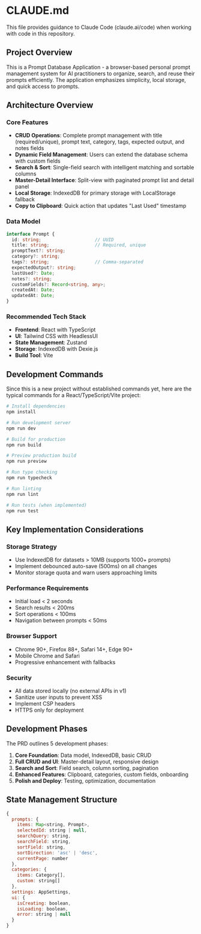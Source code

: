 # CLAUDE.md

This file provides guidance to Claude Code (claude.ai/code) when working with code in this repository.

## Project Overview

This is a Prompt Database Application - a browser-based personal prompt management system for AI practitioners to organize, search, and reuse their prompts efficiently. The application emphasizes simplicity, local storage, and quick access to prompts.

## Architecture Overview

### Core Features
- **CRUD Operations**: Complete prompt management with title (required/unique), prompt text, category, tags, expected output, and notes fields
- **Dynamic Field Management**: Users can extend the database schema with custom fields
- **Search & Sort**: Single-field search with intelligent matching and sortable columns
- **Master-Detail Interface**: Split-view with paginated prompt list and detail panel
- **Local Storage**: IndexedDB for primary storage with LocalStorage fallback
- **Copy to Clipboard**: Quick action that updates "Last Used" timestamp

### Data Model
```typescript
interface Prompt {
  id: string;                    // UUID
  title: string;                 // Required, unique
  promptText?: string;
  category?: string;
  tags?: string;                 // Comma-separated
  expectedOutput?: string;
  lastUsed?: Date;
  notes?: string;
  customFields?: Record<string, any>;
  createdAt: Date;
  updatedAt: Date;
}
```

### Recommended Tech Stack
- **Frontend**: React with TypeScript
- **UI**: Tailwind CSS with HeadlessUI
- **State Management**: Zustand
- **Storage**: IndexedDB with Dexie.js
- **Build Tool**: Vite

## Development Commands

Since this is a new project without established commands yet, here are the typical commands for a React/TypeScript/Vite project:

```bash
# Install dependencies
npm install

# Run development server
npm run dev

# Build for production
npm run build

# Preview production build
npm run preview

# Run type checking
npm run typecheck

# Run linting
npm run lint

# Run tests (when implemented)
npm run test
```

## Key Implementation Considerations

### Storage Strategy
- Use IndexedDB for datasets > 10MB (supports 1000+ prompts)
- Implement debounced auto-save (500ms) on all changes
- Monitor storage quota and warn users approaching limits

### Performance Requirements
- Initial load < 2 seconds
- Search results < 200ms
- Sort operations < 100ms
- Navigation between prompts < 50ms

### Browser Support
- Chrome 90+, Firefox 88+, Safari 14+, Edge 90+
- Mobile Chrome and Safari
- Progressive enhancement with fallbacks

### Security
- All data stored locally (no external APIs in v1)
- Sanitize user inputs to prevent XSS
- Implement CSP headers
- HTTPS only for deployment

## Development Phases

The PRD outlines 5 development phases:
1. **Core Foundation**: Data model, IndexedDB, basic CRUD
2. **Full CRUD and UI**: Master-detail layout, responsive design
3. **Search and Sort**: Field search, column sorting, pagination
4. **Enhanced Features**: Clipboard, categories, custom fields, onboarding
5. **Polish and Deploy**: Testing, optimization, documentation

## State Management Structure

```javascript
{
  prompts: {
    items: Map<string, Prompt>,
    selectedId: string | null,
    searchQuery: string,
    searchField: string,
    sortField: string,
    sortDirection: 'asc' | 'desc',
    currentPage: number
  },
  categories: {
    items: Category[],
    custom: string[]
  },
  settings: AppSettings,
  ui: {
    isCreating: boolean,
    isLoading: boolean,
    error: string | null
  }
}
```